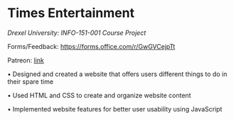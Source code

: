 # Times Entertainment
*Drexel University: INFO-151-001 Course Project*

Forms/Feedback: https://forms.office.com/r/GwGVCejpTt

Patreon: [link]([url](https://www.patreon.com/TimesEntertainment?utm_medium=clipboard_copy&utm_source=copyLink&utm_campaign=creatorshare_creator&utm_content=join_link))

• Designed and created a website that offers users different things to do in their spare time

• Used HTML and CSS to create and organize website content

• Implemented website features for better user usability using JavaScript
